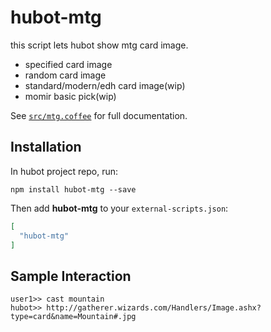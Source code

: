 # hubot-mtg

this script lets hubot show mtg card image.
- specified card image
- random card image
- standard/modern/edh card image(wip)
- momir basic pick(wip) 

See [`src/mtg.coffee`](src/mtg.coffee) for full documentation.

## Installation

In hubot project repo, run:

`npm install hubot-mtg --save`

Then add **hubot-mtg** to your `external-scripts.json`:

```json
[
  "hubot-mtg"
]
```

## Sample Interaction

```
user1>> cast mountain
hubot>> http://gatherer.wizards.com/Handlers/Image.ashx?type=card&name=Mountain#.jpg
```
